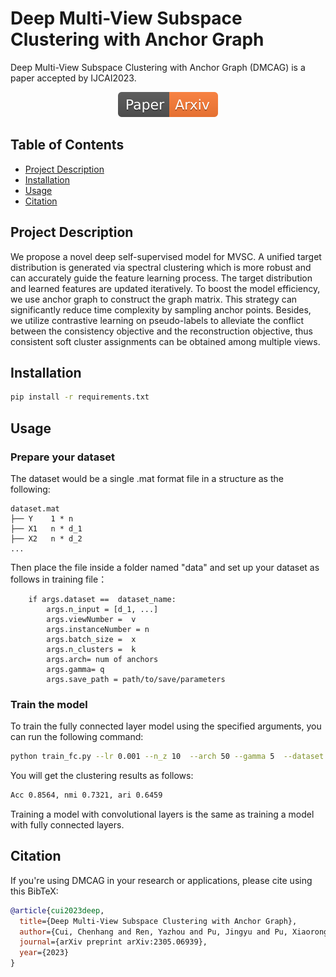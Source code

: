 # Deep Multi-View Subspace Clustering with Anchor Graph
Deep Multi-View Subspace Clustering with Anchor Graph (DMCAG) is a paper accepted by IJCAI2023. 
 </div>
<div align="center">
    <a href="https://arxiv.org/pdf/2305.06939.pdf"><img src="Paper-Arxiv-orange.svg" ></a>
</div>


## Table of Contents

- [Project Description](#project-description)
- [Installation](#installation)
- [Usage](#usage)
- [Citation](#license)

## Project Description
We propose a novel deep self-supervised model for MVSC. A unified target distribution is generated via spectral clustering which is more robust and can accurately guide the feature learning process. The target distribution and learned features are updated iteratively. To boost the model efficiency, we use anchor graph to construct the graph matrix. This strategy can significantly reduce time complexity by sampling anchor points. Besides, we utilize contrastive learning on pseudo-labels to alleviate the conflict between the consistency objective and the reconstruction objective, thus consistent soft cluster assignments can be obtained among multiple views.


## Installation

 

```bash
pip install -r requirements.txt
```

## Usage



### Prepare your dataset
The dataset would be a single .mat format file in a structure as the following:
```
dataset.mat
├── Y    1 * n
├── X1   n * d_1
├── X2   n * d_2
...   
```
Then place the file inside a folder named "data" and set up your dataset as follows in training file：
```
    if args.dataset ==  dataset_name:
        args.n_input = [d_1, ...]
        args.viewNumber =  v
        args.instanceNumber = n
        args.batch_size =  x
        args.n_clusters =  k
        args.arch= num of anchors
        args.gamma= q
        args.save_path = path/to/save/parameters
```

### Train the model
To train the fully connected layer  model using the specified arguments, you can run the following command:

```bash
python train_fc.py --lr 0.001 --n_z 10  --arch 50 --gamma 5  --dataset  dataset_name
```

 You will get the clustering results as follows:
 
 ```bash
 Acc 0.8564, nmi 0.7321, ari 0.6459
 ```
 Training a model with convolutional layers is the same as training a model with fully connected layers.
 

 

 

## Citation
If you're using DMCAG in your research or applications, please cite using this BibTeX:
<!--
```bibtex
@inproceedings{cui2023deep,
  title={Deep Multi-View Subspace Clustering with Anchor Graph},
  author={Cui, Chenhang and Ren, Yazhou and Pu, Jingyu and Pu, Xiaorong and He, Lifang},
  booktitle={Proceedings of the International Joint Conference on Artificial Intelligence (IJCAI)},
  year={2023}
}
```
-->

```bibtex
@article{cui2023deep,
  title={Deep Multi-View Subspace Clustering with Anchor Graph},
  author={Cui, Chenhang and Ren, Yazhou and Pu, Jingyu and Pu, Xiaorong and He, Lifang},
  journal={arXiv preprint arXiv:2305.06939},
  year={2023}
}
```
 

